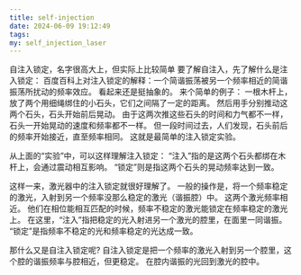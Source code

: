 ```yaml
---
title: self-injection
date: 2024-06-09 19:12:49
tags:
my: self_injection_laser
---
```

自注入锁定，名字很高大上，但实际上比较简单
要了解自注入，先了解什么是注入锁定：
百度百科上对注入锁定的解释：一个简谐振荡被另一个频率相近的简谐振荡所扰动的频率效应。
看起来还是挺抽象的。
来个简单的例子：
	一根木杆上，放了两个用细绳绑住的小石头，它们之间隔了一定的距离。
	然后用手分别推动这两个石头，石头开始前后晃动。
	由于这两次推这些石头的时间和力气都不一样，石头一开始晃动的速度和频率都不一样。
	但一段时间过去，人们发现，石头前后的频率开始接近，直至频率相同。
	这就是最简单的注入锁定实验。

从上面的“实验”中，可以这样理解注入锁定：
“注入”指的是这两个石头都绑在木杆上，会通过震动相互影响。
“锁定”则是指这两个石头的晃动频率达到一致。

这样一来，激光器中的注入锁定就很好理解了。
一般的操作是，将一个频率稳定的激光，入射到另一个频率没那么稳定的激光（谐振腔）中。
这两个激光频率相近。
他们在相位能相互匹配的时候，频率不稳定的激光能锁定在频率稳定的激光上。
在这里，“注入”指把稳定的光入射进另一个激光的腔里，在面里一同谐振。
“锁定”是指频率不稳定的光和频率稳定的光达成一致。

那什么又是自注入锁定呢?
自注入锁定是把一个频率的激光入射到另一个腔里，这个腔的谐振频率与腔相近，但更稳定。
在腔内谐振的光回到激光的腔中。
